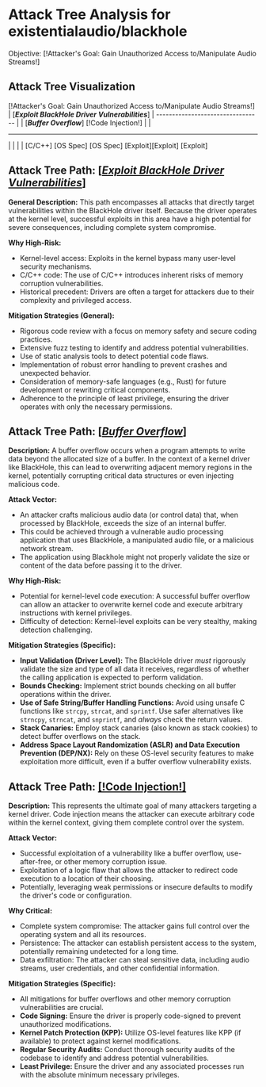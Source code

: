 # Attack Tree Analysis for existentialaudio/blackhole

Objective: [!Attacker's Goal: Gain Unauthorized Access to/Manipulate Audio Streams!]

## Attack Tree Visualization

[!Attacker's Goal: Gain Unauthorized Access to/Manipulate Audio Streams!]
    |
    [***Exploit BlackHole Driver Vulnerabilities***]
    |
    ---------------------------------
    |                 |
[***Buffer Overflow***]  [!Code Injection!]
    |                 |
 ----------       ----------
 |        |       |        |
[C/C++]  [OS Spec] [OS Spec]
[Exploit][Exploit] [Exploit]

## Attack Tree Path: [[***Exploit BlackHole Driver Vulnerabilities***]](./attack_tree_paths/_exploit_blackhole_driver_vulnerabilities_.md)

**General Description:** This path encompasses all attacks that directly target vulnerabilities within the BlackHole driver itself. Because the driver operates at the kernel level, successful exploits in this area have a high potential for severe consequences, including complete system compromise.

**Why High-Risk:**
*   Kernel-level access: Exploits in the kernel bypass many user-level security mechanisms.
*   C/C++ code: The use of C/C++ introduces inherent risks of memory corruption vulnerabilities.
*   Historical precedent: Drivers are often a target for attackers due to their complexity and privileged access.

**Mitigation Strategies (General):**
*   Rigorous code review with a focus on memory safety and secure coding practices.
*   Extensive fuzz testing to identify and address potential vulnerabilities.
*   Use of static analysis tools to detect potential code flaws.
*   Implementation of robust error handling to prevent crashes and unexpected behavior.
*   Consideration of memory-safe languages (e.g., Rust) for future development or rewriting critical components.
*   Adherence to the principle of least privilege, ensuring the driver operates with only the necessary permissions.

## Attack Tree Path: [[***Buffer Overflow***]](./attack_tree_paths/_buffer_overflow_.md)

**Description:** A buffer overflow occurs when a program attempts to write data beyond the allocated size of a buffer. In the context of a kernel driver like BlackHole, this can lead to overwriting adjacent memory regions in the kernel, potentially corrupting critical data structures or even injecting malicious code.

**Attack Vector:**
*   An attacker crafts malicious audio data (or control data) that, when processed by BlackHole, exceeds the size of an internal buffer.
*   This could be achieved through a vulnerable audio processing application that uses BlackHole, a manipulated audio file, or a malicious network stream.
*   The application using Blackhole might not properly validate the size or content of the data before passing it to the driver.

**Why High-Risk:**
*   Potential for kernel-level code execution: A successful buffer overflow can allow an attacker to overwrite kernel code and execute arbitrary instructions with kernel privileges.
*   Difficulty of detection: Kernel-level exploits can be very stealthy, making detection challenging.

**Mitigation Strategies (Specific):**
*   **Input Validation (Driver Level):** The BlackHole driver *must* rigorously validate the size and type of all data it receives, regardless of whether the calling application is expected to perform validation.
*   **Bounds Checking:** Implement strict bounds checking on all buffer operations within the driver.
*   **Use of Safe String/Buffer Handling Functions:** Avoid using unsafe C functions like `strcpy`, `strcat`, and `sprintf`. Use safer alternatives like `strncpy`, `strncat`, and `snprintf`, and *always* check the return values.
*   **Stack Canaries:** Employ stack canaries (also known as stack cookies) to detect buffer overflows on the stack.
*   **Address Space Layout Randomization (ASLR) and Data Execution Prevention (DEP/NX):** Rely on these OS-level security features to make exploitation more difficult, even if a buffer overflow vulnerability exists.

## Attack Tree Path: [[!Code Injection!]](./attack_tree_paths/_!code_injection!_.md)

**Description:** This represents the ultimate goal of many attackers targeting a kernel driver. Code injection means the attacker can execute arbitrary code within the kernel context, giving them complete control over the system.

**Attack Vector:**
*   Successful exploitation of a vulnerability like a buffer overflow, use-after-free, or other memory corruption issue.
*   Exploitation of a logic flaw that allows the attacker to redirect code execution to a location of their choosing.
*   Potentially, leveraging weak permissions or insecure defaults to modify the driver's code or configuration.

**Why Critical:**
*   Complete system compromise: The attacker gains full control over the operating system and all its resources.
*   Persistence: The attacker can establish persistent access to the system, potentially remaining undetected for a long time.
*   Data exfiltration: The attacker can steal sensitive data, including audio streams, user credentials, and other confidential information.

**Mitigation Strategies (Specific):**
*   All mitigations for buffer overflows and other memory corruption vulnerabilities are crucial.
*   **Code Signing:** Ensure the driver is properly code-signed to prevent unauthorized modifications.
*   **Kernel Patch Protection (KPP):** Utilize OS-level features like KPP (if available) to protect against kernel modifications.
*   **Regular Security Audits:** Conduct thorough security audits of the codebase to identify and address potential vulnerabilities.
*   **Least Privilege:** Ensure the driver and any associated processes run with the absolute minimum necessary privileges.

